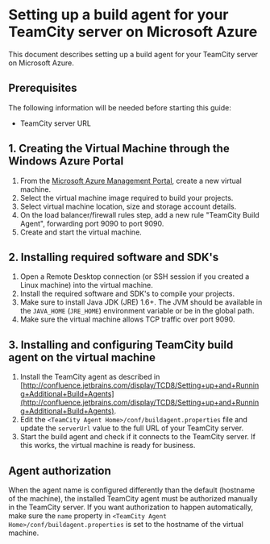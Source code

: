# Setting up a build agent for your TeamCity server on Microsoft Azure

This document describes setting up a build agent for your TeamCity server on Microsoft Azure.

## Prerequisites

The following information will be needed before starting this guide:

* TeamCity server URL

## 1. Creating the Virtual Machine through the Windows Azure Portal

1. From the [Microsoft Azure Management Portal](http://manage.windowsazure.com), create a new virtual machine.
2. Select the virtual machine image required to build your projects.
3. Select virtual machine location, size and storage account details.
4. On the load balancer/firewall rules step, add a new rule "TeamCity Build Agent", forwarding port 9090 to port 9090.
5. Create and start the virtual machine.

## 2. Installing required software and SDK's

1. Open a Remote Desktop connection (or SSH session if you created a Linux machine) into the virtual machine.
2. Install the required software and SDK's to compile your projects.
3. Make sure to install Java JDK (JRE) 1.6+. The JVM should be available in the ```JAVA_HOME``` (```JRE_HOME```)  environment variable or be in the global path.
4. Make sure the virtual machine allows TCP traffic over port 9090.

## 3. Installing and configuring TeamCity build agent on the virtual machine

1. Install the TeamCity agent as described in [http://confluence.jetbrains.com/display/TCD8/Setting+up+and+Running+Additional+Build+Agents](http://confluence.jetbrains.com/display/TCD8/Setting+up+and+Running+Additional+Build+Agents).
2. Edit the ```<TeamCity Agent Home>/conf/buildagent.properties``` file and update the ```serverUrl``` value to the full URL of your TeamCity server.
3. Start the build agent and check if it connects to the TeamCity server. If this works, the virtual machine is ready for business.

## Agent authorization

When the agent name is configured differently than the default (hostname of the machine), the installed TeamCity agent must be authorized manually in the TeamCity server. If you want authorization to happen automatically, make sure the ```name``` property in ```<TeamCity Agent Home>/conf/buildagent.properties``` is set to the hostname of the virtual machine.